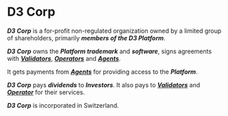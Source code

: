 # D3 Corp

**_D3 Corp_** is a for-profit non-regulated organization owned by a limited group of shareholders, primarily **_members of the D3 Platform_**.

**_D3 Corp_** owns the **_Platform trademark_** and **_software_**, signs agreements with [**_Validators_**](https://github.com/alexeymaklakov/D3-wiki/blob/master/docs/validators.md "Validators of D3"), [**_Operators_**](https://github.com/alexeymaklakov/D3-wiki/blob/master/docs/operator.md "Operator") and [**_Agents_**](https://github.com/alexeymaklakov/D3-wiki/blob/master/docs/partners.md "Agents of D3").

It gets payments from [**_Agents_**](https://github.com/alexeymaklakov/D3-wiki/blob/master/docs/partners.md "Agents of D3") for providing access to the **_Platform_**.

**_D3 Corp_** pays **_dividends_** to **_Investors_**. It also pays to [**_Validators_**](https://github.com/alexeymaklakov/D3-wiki/blob/master/docs/validators.md "Validators of D3") and [**_Operator_**](https://github.com/alexeymaklakov/D3-wiki/blob/master/docs/operator.md "Operator") for their services. 

**_D3 Corp_** is incorporated in Switzerland.


